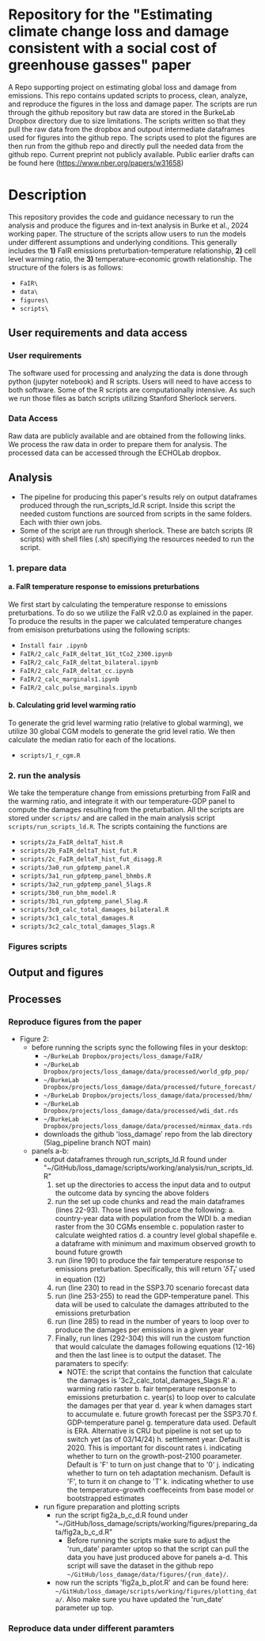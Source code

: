 # Repository for the "Estimating climate change loss and damage consistent with a social cost of greenhouse gasses" paper
A Repo supporting project on estimating global loss and damage from emissions. This repo contains updated scripts to process, clean, analyze, and reproduce the figures in the loss and damage paper. The scripts are run through the github repository but raw data are stored in the BurkeLab Dropbox directory due to size limitations. The scripts written so that they pull the raw data from the dropbox and outpout intermediate dataframes used for figures into the github repo. The scripts used to plot the figures are then run from the github repo and directly pull the needed data from the github repo. Current preprint not publicly available. Public earlier drafts can be found here (https://www.nber.org/papers/w31658)

# Description
This repository provides the code and guidance necessary to run the analysis and produce the figures and in-text analysis in Burke et al., 2024 working paper. The structure of the scripts allow users to run the models under different assumptions and underlying conditions. This generally includes the **1)** FaIR emissions preturbation-temperature relationship, **2)** cell level warming ratio, the **3)** temperature-economic growth relationship. The structure of the folers is as follows:

- `FaIR\`
- `data\`
- `figures\`
- `scripts\`

## User requirements and data access

### User requirements
The software used for processing and analyzing the data is done through python (jupyter notebook) and R scripts. Users will need to have access to both software. Some of the R scripts are computationally intensive. As such we run those files as batch scripts utilizing Stanford Sherlock servers. 

### Data Access 
Raw data are publicly available and are obtained from the following links. We process the raw data in order to prepare them for analysis. The processed data can be accessed through the ECHOLab dropbox. 

## Analysis  
- The pipeline for producing this paper's results rely on output dataframes produced through the run_scripts_ld.R script. Inside this script the needed custom functions are sourced from scripts in the same folders. Each with thier own jobs.
- Some of the script are run through sherlock. These are batch scripts (R scripts) with shell files (.sh) specifiying the resources needed to run the script. 

### **1. prepare data**
#### a. FaIR temperature response to emissions preturbations
We first start by calculating the temperature response to emissions preturbations. To do so we utilize the FaIR v2.0.0 as explained in the paper. To produce the results in the paper we calculated temperature changes from emisison preturbations using the following scripts: 
- `Install fair .ipynb`
- `FaIR/2_calc_FaIR_deltat_1Gt_tCo2_2300.ipynb`
- `FaIR/2_calc_FaIR_deltat_bilateral.ipynb`
- `FaIR/2_calc_FaIR_deltat_cc.ipynb`
- `FaIR/2_calc_marginals1.ipynb`
- `FaIR/2_calc_pulse_marginals.ipynb`

#### b. Calculating grid level warming ratio 
To generate the grid level warming ratio (relative to global warming), we utilize 30 global CGM models to generate the grid level ratio. We then calculate the median ratio for each of the locations. 
- `scripts/1_r_cgm.R`

### **2. run the analysis**
We take the temperature change from emissions preturbing from FaIR and the warming ratio, and integrate it with our temperature-GDP panel to compute the damages resulting from the preturbation. All the scripts are stored under `scripts/` and are called in the main analysis script `scripts/run_scripts_ld.R`. The scripts containing the functions are 
- `scripts/2a_FaIR_deltaT_hist.R`
- `scripts/2b_FaIR_deltaT_hist_fut.R`
- `scripts/2c_FaIR_deltaT_hist_fut_disagg.R`
- `scripts/3a0_run_gdptemp_panel.R`
- `scripts/3a1_run_gdptemp_panel_bhmbs.R`
- `scripts/3a2_run_gdptemp_panel_5lags.R`
- `scripts/3b0_run_bhm_model.R`
- `scripts/3b1_run_gdptemp_panel_5lag.R`
- `scripts/3c0_calc_total_damages_bilateral.R`
- `scripts/3c1_calc_total_damages.R`
- `scripts/3c2_calc_total_damages_5lags.R`

### Figures scripts

## Output and figures 

## Processes 

### Reproduce figures from the paper 

- Figure 2:
    - before running the scripts sync the following files in your desktop:
        - `~/BurkeLab Dropbox/projects/loss_damage/FaIR/`
        - `~/BurkeLab Dropbox/projects/loss_damage/data/processed/world_gdp_pop/`
        - `~/BurkeLab Dropbox/projects/loss_damage/data/processed/future_forecast/`
        - `~/BurkeLab Dropbox/projects/loss_damage/data/processed/bhm/`
        - `~/BurkeLab Dropbox/projects/loss_damage/data/processed/wdi_dat.rds`
        - `~/BurkeLab Dropbox/projects/loss_damage/data/processed/minmax_data.rds`
        - downloads the github 'loss_damage' repo from the lab directory (5lag_pipeline branch NOT main)
    - panels a-b:
        - output dataframes through run_scripts_ld.R found under "~/GitHub/loss_damage/scripts/working/analysis/run_scripts_ld.R"
            1. set up the directories to access the input data and to output the outcome data by syncing the above folders
            2. run the set up code chunks and read the main dataframes (lines 22-93). Those lines will produce the following:
                a. country-year data with population from the WDI
                b. a median raster from the 30 CGMs ensemble
                c. population raster to calculate weighted ratios
                d. a country level global shapefile
                e. a dataframe with minimum and maximum observed growth to bound future growth                
            3. run (line 190) to produce the fair temperature response to emissions preturbation. Specifically, this will return $' \delta{T}_t '$ used in equation (12)
            4. run (line 230) to read in the SSP3.70 scenario forecast data
            5. run (line 253-255) to read the GDP-temperature panel. This data will be used to calculate the damages attributed to the emissions preturbation 
            6. run (line 285) to read in the number of years to loop over to produce the damages per emissions in a given year 
            7. Finally, run lines (292-304) this will run the custom function that would calculate the damages following equations (12-16) and then the last linee is to output the dataset. The paramaters to specify:
                - NOTE: the script that contains the function that calculate the damages is '3c2_calc_total_damages_5lags.R'
                a. warming ratio raster
                b. fair temperature response to emissions preturbation 
                c. year(s) to loop over to calculate the damages per that year 
                d. year k when damages start to accumulate 
                e. future growth forecast per the SSP3.70 
                f. GDP-temperature panel 
                g. temperature data used. Default is ERA. Alternative is CRU but pipeline is not set up to switch yet (as of 03/14/24)
                h. settlement year. Default is 2020. This is important for discount rates
                i. indicating whether to turn on the growth-post-2100 poarameter. Default is 'F' to turn on just change that to '0'
                j. indicating whether to turn on teh adaptation mechanism. Default is 'F', to turn it on change to 'T'
                k. indicating whether to use the temperature-growth coeffeceints from base model or bootstrapped estimates
        - run figure preparation and plotting scripts
            - run the script fig2a_b_c_d.R found under "~/GitHub/loss_damage/scripts/working/figures/preparing_data/fig2a_b_c_d.R"
                - Before running the scripts make sure to adjust the 'run_date' paramter uptop so that the script can pull the data you have just produced above for panels a-d. This script will save the dataset in the github repo `~/GitHub/loss_damage/data/figures/{run_date}/`.
            - now run the scripts 'fig2a_b_plot.R' and can be found here:  `~/GitHub/loss_damage/scripts/working/figures/plotting_data/`. Also make sure you have updated the 'run_date' parameter up top. 



### Reproduce data under different paramters 

